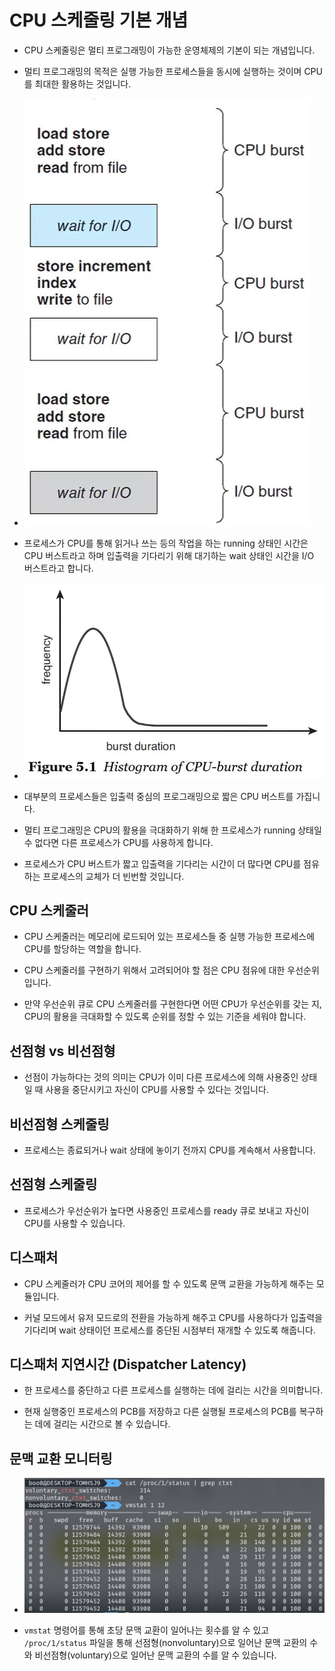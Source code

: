# CPU 스케줄링 기본 개념

- CPU 스케줄링은 멀티 프로그래밍이 가능한 운영체제의 기본이 되는 개념입니다.

- 멀티 프로그래밍의 목적은 실행 가능한 프로세스들을 동시에 실행하는 것이며 CPU를 최대한 활용하는 것입니다.

- ![image](../../img/cpu_io_burst.JPG)

- 프로세스가 CPU를 통해 읽거나 쓰는 등의 작업을 하는 running 상태인 시간은 CPU 버스트라고 하며 입출력을 기다리기 위해 대기하는 wait 상태인 시간을 I/O 버스트라고 합니다.

- ![image](../../img/cpu_burst_histogram.JPG)

- 대부분의 프로세스들은 입출력 중심의 프로그래밍으로 짧은 CPU 버스트를 가집니다. 

- 멀티 프로그래밍은 CPU의 활용을 극대화하기 위해 한 프로세스가 running 상태일 수 없다면 다른 프로세스가 CPU를 사용하게 합니다.

- 프로세스가 CPU 버스트가 짧고 입출력을 기다리는 시간이 더 많다면 CPU를 점유하는 프로세스의 교체가 더 빈번할 것입니다.

## CPU 스케줄러

- CPU 스케줄러는 메모리에 로드되어 있는 프로세스들 중 실행 가능한 프로세스에 CPU를 할당하는 역할을 합니다.

- CPU 스케줄러를 구현하기 위해서 고려되어야 할 점은 CPU 점유에 대한 우선순위입니다.

- 만약 우선순위 큐로 CPU 스케줄러를 구현한다면 어떤 CPU가 우선순위를 갖는 지, CPU의 활용을 극대화할 수 있도록 순위를 정할 수 있는 기준을 세워야 합니다.

## 선점형 vs 비선점형

- 선점이 가능하다는 것의 의미는 CPU가 이미 다른 프로세스에 의해 사용중인 상태일 때 사용을 중단시키고 자신이 CPU를 사용할 수 있다는 것입니다.

## 비선점형 스케줄링

- 프로세스는 종료되거나 wait 상태에 놓이기 전까지 CPU를 계속해서 사용합니다.

## 선점형 스케줄링

- 프로세스가 우선순위가 높다면 사용중인 프로세스를 ready 큐로 보내고 자신이 CPU를 사용할 수 있습니다.

## 디스패처

- CPU 스케줄러가 CPU 코어의 제어를 할 수 있도록 문맥 교환을 가능하게 해주는 모듈입니다. 

- 커널 모드에서 유저 모드로의 전환을 가능하게 해주고 CPU를 사용하다가 입출력을 기다리며 wait 상태이던 프로세스를 중단된 시점부터 재개할 수 있도록 해줍니다.

## 디스패처 지연시간 (Dispatcher Latency)

- 한 프로세스를 중단하고 다른 프로세스를 실행하는 데에 걸리는 시간을 의미합니다.

- 현재 실행중인 프로세스의 PCB를 저장하고 다른 실행될 프로세스의 PCB를 복구하는 데에 걸리는 시간으로 볼 수 있습니다.

## 문맥 교환 모니터링

- ![image](../../img/vmstat_proc.JPG)

- `vmstat` 명령어를 통해 초당 문맥 교환이 일어나는 횟수를 알 수 있고 `/proc/1/status` 파일을 통해 선점형(nonvoluntary)으로 일어난 문맥 교환의 수와 비선점형(voluntary)으로 일어난 문맥 교환의 수를 알 수 있습니다. 